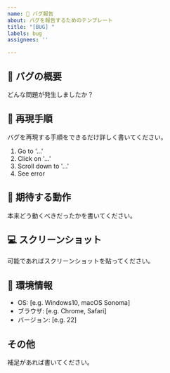 ```yaml
---
name: 🐛 バグ報告
about: バグを報告するためのテンプレート
title: "[BUG] "
labels: bug
assignees: ''

---
```


## 🐞 バグの概要
どんな問題が発生しましたか？

## 🔁 再現手順
バグを再現する手順をできるだけ詳しく書いてください。

1. Go to '...'
2. Click on '...'
3. Scroll down to '...'
4. See error

## 📝 期待する動作
本来どう動くべきだったかを書いてください。

## 💻 スクリーンショット
可能であればスクリーンショットを貼ってください。

## 📱 環境情報
- OS: [e.g. Windows10, macOS Sonoma]
- ブラウザ: [e.g. Chrome, Safari]
- バージョン: [e.g. 22]

## その他
補足があれば書いてください。